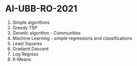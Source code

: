 # AI-UBB-RO-2021

1. Simple algorithms
2. Greedy TSP
3. Genetic algorithm - Communities
4. Machine Learning - simple regressions and classifications
5. Least Squares
6. Gradient Descent
7. Log Regress
8. K-Means
